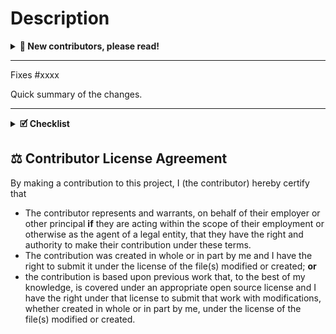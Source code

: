 # Description

<details>
<summary><b> 🙏 New contributors, please read! </b></summary>
    <p>We are happy to accept contributions from our users 🚀.</p>
    <p>Before submitting the pull request, please ensure the PR follows the <a href="https://github.com/whiteprints/whiteprints/blob/main/CONTRIBUTING.md">Contributing Guide</a>.</p>
    <p>We follow (and lint) Pull Requests names according to <a href="https://gist.github.com/brianclements/841ea7bffdb01346392c#file-commit-formatting-md">Angular commit format</a>.</p>
    <p>If this is your first contribution, feel free to add yourself as a contributor. To do so comment the pull request with: <code>@all-contributors please add @<username> for <contributions></code>. Please refer to the documentation of allcontributors to see the list of <a href="https://allcontributors.org/docs/en/emoji-key#docsNav">contribution types</a>.</p>
</details>

---
<!-- start: Please replace and include a quick summary of the change and which issue is fixed here. -->

Fixes #xxxx

Quick summary of the changes.

<!-- end: Please replace and include a quick summary of the change and which issue is fixed here. -->
---

<details>
<summary><b> 🗹 Checklist </b></summary>
    Please check the following:
    <ul>
        <li>I agree to follow this project's <a href="https://github.com/whiteprints/whiteprints/blob/main/CODE_OF_CONDUCT.md">Code of Conduct</a></li>
        <li>I have read the <a href="https://github.com/whiteprints/whiteprints/blob/main/CONTRIBUTING.md">Contributor Guide</a></li>
        <li>I have performed a self-review of my own code</li>
        <li>I have included relevant tests</li>
        <li>I have commented my code, particularly in hard-to-understand areas</li>
        <li>I have made corresponding changes to the documentation</li>
    </ul>
</details>

## ⚖️ Contributor License Agreement

By making a contribution to this project, I (the contributor) hereby certify that

- The contributor represents and warrants, on behalf of their employer or other principal **if** they are acting within the scope of their employment or otherwise as the agent of a legal entity, that they have the right and authority to make their contribution under these terms.
- The contribution was created in whole or in part by me and I have the right to submit it under the license of the file(s) modified or created; **or**
- the contribution is based upon previous work that, to the best of my knowledge, is covered under an appropriate open source license and I have the right under that license to submit that work with modifications, whether created in whole or in part by me, under the license of the file(s) modified or created.
